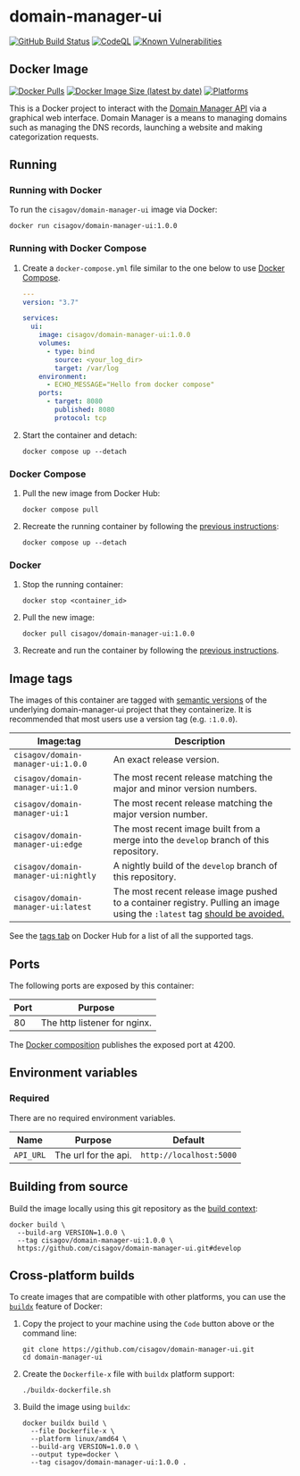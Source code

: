 # domain-manager-ui #

[![GitHub Build Status](https://github.com/cisagov/domain-manager-ui/workflows/build/badge.svg)](https://github.com/cisagov/domain-manager-ui/actions/workflows/build.yml)
[![CodeQL](https://github.com/cisagov/domain-manager-ui/workflows/CodeQL/badge.svg)](https://github.com/cisagov/domain-manager-ui/actions/workflows/codeql-analysis.yml)
[![Known Vulnerabilities](https://snyk.io/test/github/cisagov/domain-manager-ui/badge.svg)](https://snyk.io/test/github/cisagov/domain-manager-ui)

## Docker Image ##

[![Docker Pulls](https://img.shields.io/docker/pulls/cisagov/domain-manager-ui)](https://hub.docker.com/r/cisagov/domain-manager-ui)
[![Docker Image Size (latest by date)](https://img.shields.io/docker/image-size/cisagov/domain-manager-ui)](https://hub.docker.com/r/cisagov/domain-manager-ui)
[![Platforms](https://img.shields.io/badge/platforms-amd64%20%7C%20arm%2Fv6%20%7C%20arm%2Fv7%20%7C%20arm64%20%7C%20ppc64le%20%7C%20s390x-blue)](https://hub.docker.com/r/cisagov/domain-manager-ui/tags)

This is a Docker project to interact with the
[Domain Manager API](https://github.com/cisagov/domain-manager-api)
via a graphical web interface. Domain Manager is a means to managing
domains such as managing the DNS records, launching a website and
making categorization requests.

## Running ##

### Running with Docker ###

To run the `cisagov/domain-manager-ui` image via Docker:

```console
docker run cisagov/domain-manager-ui:1.0.0
```

### Running with Docker Compose ###

1. Create a `docker-compose.yml` file similar to the one below to use [Docker Compose](https://docs.docker.com/compose/).

    ```yaml
    ---
    version: "3.7"

    services:
      ui:
        image: cisagov/domain-manager-ui:1.0.0
        volumes:
          - type: bind
            source: <your_log_dir>
            target: /var/log
        environment:
          - ECHO_MESSAGE="Hello from docker compose"
        ports:
          - target: 8080
            published: 8080
            protocol: tcp
    ```

1. Start the container and detach:

    ```console
    docker compose up --detach
    ```

### Docker Compose ###

1. Pull the new image from Docker Hub:

    ```console
    docker compose pull
    ```

1. Recreate the running container by following the [previous instructions](#running-with-docker-compose):

    ```console
    docker compose up --detach
    ```

### Docker ###

1. Stop the running container:

    ```console
    docker stop <container_id>
    ```

1. Pull the new image:

    ```console
    docker pull cisagov/domain-manager-ui:1.0.0
    ```

1. Recreate and run the container by following the [previous instructions](#running-with-docker).

## Image tags ##

The images of this container are tagged with [semantic
versions](https://semver.org) of the underlying domain-manager-ui project that they
containerize.  It is recommended that most users use a version tag (e.g.
`:1.0.0`).

| Image:tag | Description |
|-----------|-------------|
|`cisagov/domain-manager-ui:1.0.0`| An exact release version. |
|`cisagov/domain-manager-ui:1.0`| The most recent release matching the major and minor version numbers. |
|`cisagov/domain-manager-ui:1`| The most recent release matching the major version number. |
|`cisagov/domain-manager-ui:edge` | The most recent image built from a merge into the `develop` branch of this repository. |
|`cisagov/domain-manager-ui:nightly` | A nightly build of the `develop` branch of this repository. |
|`cisagov/domain-manager-ui:latest`| The most recent release image pushed to a container registry.  Pulling an image using the `:latest` tag [should be avoided.](https://vsupalov.com/docker-latest-tag/) |

See the [tags tab](https://hub.docker.com/r/cisagov/domain-manager-ui/tags) on Docker
Hub for a list of all the supported tags.

## Ports ##

The following ports are exposed by this container:

| Port | Purpose        |
|------|----------------|
| 80 | The http listener for nginx. |

The [Docker composition](docker-compose.yml) publishes the
exposed port at 4200.

## Environment variables ##

### Required ###

There are no required environment variables.

| Name  | Purpose | Default |
|-------|---------|---------|
| `API_URL` | The url for the api. | `http://localhost:5000` |

## Building from source ##

Build the image locally using this git repository as the [build context](https://docs.docker.com/engine/reference/commandline/build/#git-repositories):

```console
docker build \
  --build-arg VERSION=1.0.0 \
  --tag cisagov/domain-manager-ui:1.0.0 \
  https://github.com/cisagov/domain-manager-ui.git#develop
```

## Cross-platform builds ##

To create images that are compatible with other platforms, you can use the
[`buildx`](https://docs.docker.com/buildx/working-with-buildx/) feature of
Docker:

1. Copy the project to your machine using the `Code` button above
   or the command line:

    ```console
    git clone https://github.com/cisagov/domain-manager-ui.git
    cd domain-manager-ui
    ```

1. Create the `Dockerfile-x` file with `buildx` platform support:

    ```console
    ./buildx-dockerfile.sh
    ```

1. Build the image using `buildx`:

    ```console
    docker buildx build \
      --file Dockerfile-x \
      --platform linux/amd64 \
      --build-arg VERSION=1.0.0 \
      --output type=docker \
      --tag cisagov/domain-manager-ui:1.0.0 .
    ```
